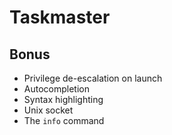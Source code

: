 # Taskmaster

## Bonus
 - Privilege de-escalation on launch
 - Autocompletion
 - Syntax highlighting
 - Unix socket
 - The `info` command
